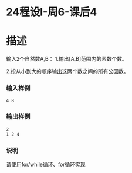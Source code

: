 # 24程设I-周6-课后4

# 描述

输入2个自然数A,B：
1.输出[A,B]范围内的素数个数。

2.按从小到大的顺序输出这两个数之间的所有公因数。

### 输入样例

```
4 8
```

### 输出样例

```
2
1 2 4
```

### 说明

请使用for/while循环、for循环实现

